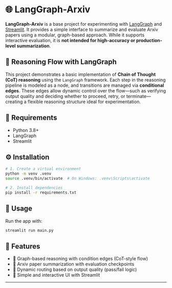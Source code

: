 # 🌐 LangGraph-Arxiv

**LangGraph-Arxiv** is a base project for experimenting with [LangGraph](https://github.com/langchain-ai/langgraph) and [Streamlit](https://streamlit.io). It provides a simple interface to summarize and evaluate Arxiv papers using a modular, graph-based approach. While it supports interactive evaluation, it is **not intended for high-accuracy or production-level summarization**.

## 🧠 Reasoning Flow with LangGraph

This project demonstrates a basic implementation of **Chain of Thought (CoT) reasoning** using the `LangGraph` framework. Each step in the reasoning pipeline is modeled as a node, and transitions are managed via **conditional edges**. These edges allow dynamic control over the flow—such as verifying output quality and deciding whether to proceed, retry, or terminate—creating a flexible reasoning structure ideal for experimentation.

## 📆 Requirements

- Python 3.8+
- LangGraph
- Streamlit

## ⚙️ Installation

```bash
# 1. Create a virtual environment
python -m venv .venv
source .venv/bin/activate  # On Windows: .venv\Scripts\activate

# 2. Install dependencies
pip install -r requirements.txt
```

## 🚀 Usage

Run the app with:

```bash
streamlit run main.py
```

## 📌 Features

- 🧠 Graph-based reasoning with condition edges (CoT-style flow)
- 📄 Arxiv paper summarization with evaluation checkpoints
- 🔁 Dynamic routing based on output quality (pass/fail logic)
- 🎨 Simple and interactive UI with Streamlit

---
